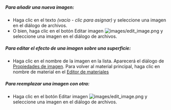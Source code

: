 ##### Para añadir una nueva imagen:
 * Haga clic en el texto *(vacío - clic para asignar)* y seleccione una imagen en el diálogo de archivos.
 * O bien, haga clic en el botón Editar imagen ![images/edit_image.png](images/edit_image.png) y seleccione una imagen en el diálogo de archivos.

##### Para editar el efecto de una imagen sobre una superficie:
 * Haga clic en el nombre de la imagen en la lista. Aparecerá el diálogo de [Propiedades de imagen](material-image-properties.html).  Para volver al material principal, haga clic en nombre de material en el [Editor de materiales](material-editor.html#settings)

##### Para reemplazar una imagen con otra:
  * Haga clic en el botón Editar imagen ![images/edit_image.png](images/edit_image.png) y seleccione una imagen en el diálogo de archivos.
